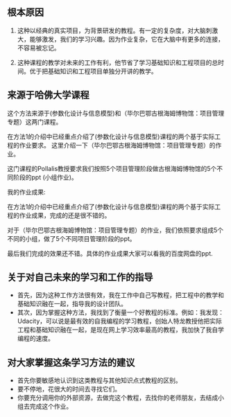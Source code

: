 ## 根本原因

1. 这种以经典的真实项目，为背景研发的教程。有一定的复杂度，对大脑刺激大，能够激发，我们的学习兴趣。因为作业复杂，它在大脑中有更多的连接，不容易被忘记。

2. 这种课程的教学对未来的工作有利，他节省了学习基础知识和工程项目的总时间。优于把基础知识和工程项目单独分开讲的教学。


## 来源于哈佛大学课程

这个方法来源于(参数化设计与信息模型)和（毕尔巴鄂古根海姆博物馆：项目管理专题）这两门课程。

在方法1的介绍中已经重点介绍了(参数化设计与信息模型)课程的两个基于实际工程的作业要求。
这里介绍一下（毕尔巴鄂古根海姆博物馆：项目管理专题）的作业。

这门课程的Pollalis教授要求我们按照5个项目管理阶段做古根海姆博物馆的5个不同阶段的ppt (小组作业)。


我的作业成果:

在方法1的介绍中已经重点介绍了(参数化设计与信息模型)课程的两个基于实际工程的作业成果，完成的还是很不错的。

对于（毕尔巴鄂古根海姆博物馆：项目管理专题）的作业，我们依照要求组成5个不同的小组，做了5个不同项目管理阶段的ppt。

最后我们完成的效果还不错。具体的作业成果大家可以看我的百度网盘的ppt.


## 关于对自己未来的学习和工作的指导

- 首先，因为这种工作方法很有效，我在工作中自己写教程，把工程中的教学和基础知识融在一起，指导我的设计团队。
- 其次，因为掌握这种方法，我找到了衡量一个好教程的标准。例如：我发现：Udacity，可以说是最有效的自我编程的学习教程，创始人特龙教授他把实际工程和基础知识融在一起，是现在网上学习效率最高的教程，我加快了我自学编程的速度。


## 对大家掌握这条学习方法的建议

- 首先你要敏感地认识到这类教程与其他知识点式教程的区别。
- 要不停地，花很大的时间去寻找它们。
- 你要充分调用你的外部资源，去做完这个教程，去找你的老师朋友，去结成小组去完成这个作业。
